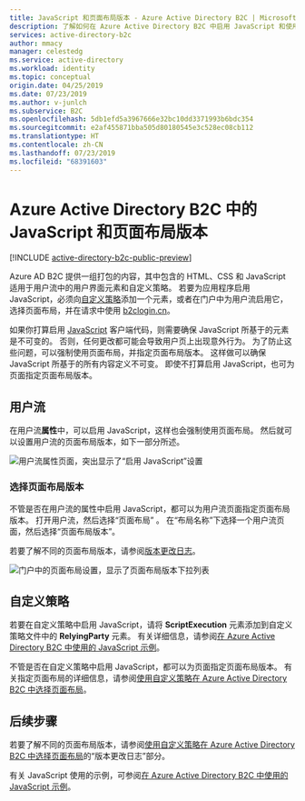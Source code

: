 ```yaml
---
title: JavaScript 和页面布局版本 - Azure Active Directory B2C | Microsoft Docs
description: 了解如何在 Azure Active Directory B2C 中启用 JavaScript 和使用页面布局版本。
services: active-directory-b2c
author: mmacy
manager: celestedg
ms.service: active-directory
ms.workload: identity
ms.topic: conceptual
origin.date: 04/25/2019
ms.date: 07/23/2019
ms.author: v-junlch
ms.subservice: B2C
ms.openlocfilehash: 5db1efd5a3967666e32bc10dd3371993b6bdc354
ms.sourcegitcommit: e2af455871bba505d80180545e3c528ec08cb112
ms.translationtype: HT
ms.contentlocale: zh-CN
ms.lasthandoff: 07/23/2019
ms.locfileid: "68391603"
---
```

# <a name="javascript-and-page-layout-versions-in-azure-active-directory-b2c"></a>Azure Active Directory B2C 中的 JavaScript 和页面布局版本

[!INCLUDE [active-directory-b2c-public-preview](../../includes/active-directory-b2c-public-preview.md)]

Azure AD B2C 提供一组打包的内容，其中包含的 HTML、CSS 和 JavaScript 适用于用户流中的用户界面元素和自定义策略。 若要为应用程序启用 JavaScript，必须向[自定义策略](active-directory-b2c-overview-custom.md)添加一个元素，或者在门户中为用户流启用它，选择页面布局，并在请求中使用 [b2clogin.cn](b2clogin.md)。

如果你打算启用 [JavaScript](javascript-samples.md) 客户端代码，则需要确保 JavaScript 所基于的元素是不可变的。 否则，任何更改都可能会导致用户页上出现意外行为。 为了防止这些问题，可以强制使用页面布局，并指定页面布局版本。 这样做可以确保 JavaScript 所基于的所有内容定义不可变。 即使不打算启用 JavaScript，也可为页面指定页面布局版本。

## <a name="user-flows"></a>用户流

在用户流**属性**中，可以启用 JavaScript，这样也会强制使用页面布局。 然后就可以设置用户流的页面布局版本，如下一部分所述。

![用户流属性页面，突出显示了“启用 JavaScript”设置](./media/user-flow-javascript-overview/javascript-settings.png)

### <a name="select-a-page-layout-version"></a>选择页面布局版本

不管是否在用户流的属性中启用 JavaScript，都可以为用户流页面指定页面布局版本。 打开用户流，然后选择“页面布局”  。 在“布局名称”下选择一个用户流页面，然后选择“页面布局版本”。  

若要了解不同的页面布局版本，请参阅[版本更改日志](page-layout.md#version-change-log)。

![门户中的页面布局设置，显示了页面布局版本下拉列表](./media/user-flow-javascript-overview/page-layout-version.png)

## <a name="custom-policies"></a>自定义策略

若要在自定义策略中启用 JavaScript，请将 **ScriptExecution** 元素添加到自定义策略文件中的 **RelyingParty** 元素。 有关详细信息，请参阅[在 Azure Active Directory B2C 中使用的 JavaScript 示例](javascript-samples.md)。

不管是否在自定义策略中启用 JavaScript，都可以为页面指定页面布局版本。 有关指定页面布局的详细信息，请参阅[使用自定义策略在 Azure Active Directory B2C 中选择页面布局](page-layout.md)。

## <a name="next-steps"></a>后续步骤

若要了解不同的页面布局版本，请参阅[使用自定义策略在 Azure Active Directory B2C 中选择页面布局](page-layout.md#version-change-log)的“版本更改日志”部分。 

有关 JavaScript 使用的示例，可参阅[在 Azure Active Directory B2C 中使用的 JavaScript 示例](javascript-samples.md)。

<!-- Update_Description: wording update -->
